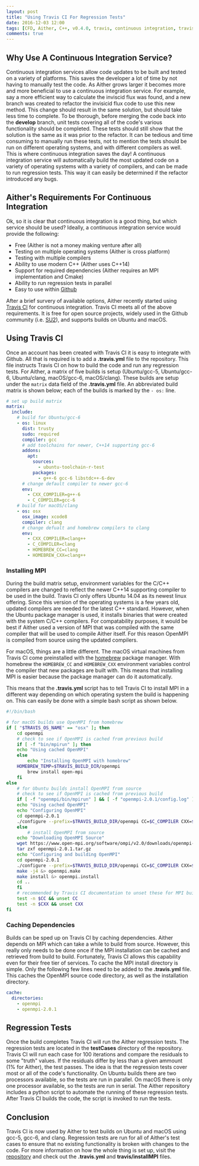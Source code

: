 ```yaml
---
layout: post
title: "Using Travis CI For Regression Tests"
date: 2016-12-03 12:00
tags: [CFD, Aither, C++, v0.4.0, travis, continuous integration, travisci, regression, C++11, C++14, Cmake]
comments: true
---
```

## Why Use A Continuous Integration Service?
Continuous integration services allow code updates to be built and tested on a variety of platforms. This saves the developer
a lot of time by not having to manually test the code. As Aither grows larger it becomes more and more beneficial to use a
continuous integration service. For example, say a more efficient way to calculate the inviscid flux was found, and a new
branch was created to refactor the invisicid flux code to use this new method. This change should result in the same solution,
but should take less time to complete. To be thorough, before merging the code back into the **develop** branch, unit tests
covering all of the code's various functionality should be completed. These tests should still show that the solution is the
same as it was prior to the refactor. It can be tedious and time consuming to manually run these tests, not to mention
the tests should be run on different operating systems, and with different compilers as well. This is where continuous
integration saves the day! A continuous integration service will automatically build the most updated code on a variety of
operating systems with a variety of compilers, and can be made to run regression tests. This way it can easily be determined
if the refactor introduced any bugs.


## Aither's Requirements For Continuous Integration
Ok, so it is clear that continuous integration is a good thing, but which service should be used? Ideally, a continuous integration
service would provide the following:

* Free (Aither is not a money making venture after all)
* Testing on multiple operating systems (Aither is cross platform)
* Testing with multiple compilers
* Ability to use modern C++ (Aither uses C++14)
* Support for required dependencies (Aither requires an MPI implementation and Cmake)
* Ability to run regression tests in parallel
* Easy to use within [Github](https://github.com)

After a brief survery of available options, Aither recently started using [Travis CI](https://travis-ci.org) for continuous
integration. Travis CI meets all of the above requirements. It is free for open source projects, widely used in the Github 
community (i.e. [SU2](https://github.com/su2code/SU2)), and supports builds on Ubuntu and macOS. 


## Using Travis CI
Once an account has been created with Travis CI it is easy to integrate with Github. All that is required is to add a **.travis.yml** file
to the repository. This file instructs Travis CI on how to build the code and run any regression tests. For Aither, a matrix of five
builds is setup (Ubuntu/gcc-5, Ubuntu/gcc-6, Ubuntu/clang, macOS/gcc-6, macOS/clang). These builds are setup under the `matrix` data
field of the **.travis.yml** file. An abbreviated build matrix is shown below; each of the builds is marked by the `- os:` line. 


```yaml
# set up build matrix
matrix:
  include:
    # build for Ubuntu/gcc-6
    - os: linux
      dist: trusty
      sudo: required
      compiler: gcc
      # add toolchains for newer, C++14 supporting gcc-6
      addons:
        apt:
          sources:
            - ubuntu-toolchain-r-test
          packages:
            - g++-6 gcc-6 libstdc++-6-dev
      # change default compiler to newer gcc-6
      env:
        - CXX_COMPILER=g++-6
        - C_COMPILER=gcc-6
    # build for macOS/clang
    - os: osx
      osx_image: xcode8
      compiler: clang
      # change defualt and homebrew compilers to clang
      env:
        - CXX_COMPILER=clang++
        - C_COMPILER=clang
        - HOMEBREW_CC=clang
        - HOMEBREW_CXX=clang++
```

### Installing MPI
During the build matrix setup, environment variables for the C/C++ compilers are changed to reflect the newer C++14 supporting
compiler to be used in the build. Travis CI only offers Ubuntu 14.04 as its newest linux offering. Since this version of the
operating systems is a few years old, updated compilers are needed for the latest C++ standard. However, when the Ubuntu
package manager is used, it installs binaries that were created with the system C/C++ compilers. For compatability purposes,
it would be best if Aither used a version of MPI that was compiled with the same compiler that will be used to compile
Aither itself. For this reason OpenMPI is compiled from source using the updated compilers.

For macOS, things are a little different. The macOS virtual machines from Travis CI come preinstalled with the 
[homebrew](http://brew.sh) package manager. With homebrew the `HOMEBREW_CC` and `HOMEBREW_CXX` environment variables
control the compiler that new packages are built with. This means that installing MPI is easier because the package
manager can do it automatically.

This means that the **.travis.yml** script has to tell Travis CI to install MPI in a different way depending on which
operating system the build is happening on. This can easily be done with a simple bash script as shown below.

```bash
#!/bin/bash

# for macOS builds use OpenMPI from homebrew
if [ "$TRAVIS_OS_NAME" == "osx" ]; then
    cd openmpi
    # check to see if OpenMPI is cached from previous build
    if [ -f "bin/mpirun" ]; then
	echo "Using cached OpenMPI"
    else
        echo "Installing OpenMPI with homebrew"
	HOMEBREW_TEMP=$TRAVIS_BUILD_DIR/openmpi
        brew install open-mpi
    fi
else
    # for Ubuntu builds install OpenMPI from source
    # check to see if OpenMPI is cached from previous build
    if [ -f "openmpi/bin/mpirun" ] && [ -f "openmpi-2.0.1/config.log" ]; then
	echo "Using cached OpenMPI"
	echo "Configuring OpenMPI"
	cd openmpi-2.0.1
	./configure --prefix=$TRAVIS_BUILD_DIR/openmpi CC=$C_COMPILER CXX=$CXX_COMPILER &> openmpi.configure
    else
        # install OpenMPI from source
	echo "Downloading OpenMPI Source"
	wget https://www.open-mpi.org/software/ompi/v2.0/downloads/openmpi-2.0.1.tar.gz
	tar zxf openmpi-2.0.1.tar.gz
	echo "Configuring and building OpenMPI"
	cd openmpi-2.0.1
	./configure --prefix=$TRAVIS_BUILD_DIR/openmpi CC=$C_COMPILER CXX=$CXX_COMPILER &> openmpi.configure
	make -j4 &> openmpi.make
	make install &> openmpi.install
	cd ..
    fi
    # recommended by Travis CI documentation to unset these for MPI builds
    test -n $CC && unset CC
    test -n $CXX && unset CXX
fi
```


### Caching Dependencies
Builds can be sped up on Travis CI by caching dependencies. Aither depends on MPI which can take a while to build from
source. However, this really only needs to be done once if the MPI installation can be cached and retrieved from build
to build. Fortunately, Travis CI allows this capability even for their free tier of services. To cache the MPI install
directory is simple. Only the following few lines need to be added to the **.travis.yml** file. This caches the OpenMPI
source code directory, as well as the installation directory.


```yaml
cache:
  directories:
    - openmpi
    - openmpi-2.0.1
```


## Regression Tests
Once the build completes Travis CI will run the Aither regression tests. The regression tests are located in the **testCases**
directory of the repository. Travis CI will run each case for 100 iterations and compare the residuals to some "truth" values.
If the residuals differ by less than a given ammount (1% for Aither), the test passes. The idea is that the regression tests
cover most or all of the code's functionality. On Ubuntu builds there are two processors available, so the tests are run in
parallel. On macOS there is only one processor available, so the tests are run in serial. The Aither repository includes a
python script to automate the running of these regression tests. After Travis CI builds the code, the script is invoked to
run the tests.

## Conclusion
Travis CI is now used by Aither to test builds on Ubuntu and macOS using gcc-5, gcc-6, and clang. Regression tests are run for
all of Aither's test cases to ensure that no existing functionality is broken with changes to the code. For more information on
how the whole thing is set up, visit the [repository](https://github.com/mnucci32/aither) and check out the **.travis.yml** and
**travis/installMPI** files.